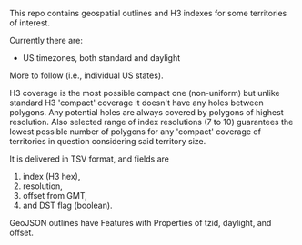 This repo contains geospatial outlines and H3 indexes for some territories of interest.

Currently there are:
* US timezones, both standard and daylight

More to follow (i.e., individual US states).

H3 coverage is the most possible compact one (non-uniform) but unlike standard H3 'compact' coverage it doesn't have any holes between polygons. Any potential holes are always covered by polygons of highest resolution. Also selected range of index resolutions (7 to 10) guarantees the lowest possible number of polygons for any 'compact' coverage of territories in question considering said territory size.

It is delivered in TSV format, and fields are
1. index (H3 hex),
2. resolution,
3. offset from GMT,
4. and DST flag (boolean).

GeoJSON outlines have Features with Properties of tzid, daylight, and offset.
